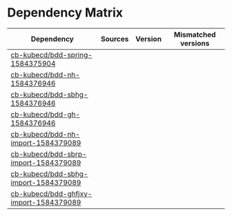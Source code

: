 # Dependency Matrix

Dependency | Sources | Version | Mismatched versions
---------- | ------- | ------- | -------------------
[cb-kubecd/bdd-spring-1584375904](https://github.com/cb-kubecd/bdd-spring-1584375904.git) |  | []() | 
[cb-kubecd/bdd-nh-1584376946](https://github.com/cb-kubecd/bdd-nh-1584376946.git) |  | []() | 
[cb-kubecd/bdd-sbhg-1584376946](https://github.com/cb-kubecd/bdd-sbhg-1584376946.git) |  | []() | 
[cb-kubecd/bdd-gh-1584376946](https://github.com/cb-kubecd/bdd-gh-1584376946.git) |  | []() | 
[cb-kubecd/bdd-nh-import-1584379089](https://github.com/cb-kubecd/bdd-nh-import-1584379089.git) |  | []() | 
[cb-kubecd/bdd-sbrp-import-1584379089](https://github.com/cb-kubecd/bdd-sbrp-import-1584379089.git) |  | []() | 
[cb-kubecd/bdd-sbhg-import-1584379089](https://github.com/cb-kubecd/bdd-sbhg-import-1584379089.git) |  | []() | 
[cb-kubecd/bdd-ghfjxy-import-1584379089](https://github.com/cb-kubecd/bdd-ghfjxy-import-1584379089.git) |  | []() | 
